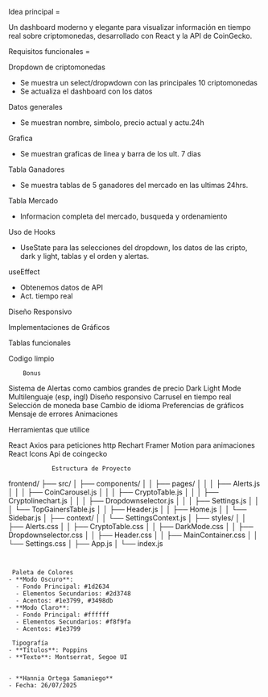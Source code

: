 
Idea principal =

Un dashboard moderno y elegante para visualizar información en tiempo real sobre criptomonedas, desarrollado con React y la API de CoinGecko.

Requisitos funcionales =

Dropdown de criptomonedas
- Se muestra un select/dropwdown con las principales 10 criptomonedas
- Se actualiza el dashboard con los datos

Datos generales
- Se muestran nombre, simbolo, precio actual y actu.24h

Grafica 
- Se muestran graficas de linea y barra de los ult. 7 dias

Tabla Ganadores
- Se muestra tablas de 5 ganadores del mercado en las ultimas 24hrs.

Tabla Mercado
- Informacion completa del mercado, busqueda y ordenamiento

Uso de Hooks 
- UseState para las selecciones del dropdown, los datos de las cripto, dark y light, tablas y el orden y alertas.

useEffect 
- Obtenemos datos de API  
- Act. tiempo real

Diseño Responsivo

Implementaciones de Gráficos

Tablas funcionales

Codigo limpio

        Bonus

Sistema de Alertas como cambios grandes de precio
Dark Light Mode
Multilenguaje (esp, ingl)
Diseño responsivo
Carrusel en tiempo real
Selección de moneda base
Cambio de idioma
Preferencias de gráficos
Mensaje de errores
Animaciones



Herramientas que utilice

React
Axios para peticiones http
Rechart
Framer Motion para animaciones
React Icons
Api de coingecko

                Estructura de Proyecto
frontend/
├── src/
│   ├── components/
│   │   ├── pages/
│   │   │   ├── Alerts.js
│   │   │   ├── CoinCarousel.js
│   │   │   ├── CryptoTable.js
│   │   │   ├── Cryptolinechart.js
│   │   │   ├── Dropdownselector.js
│   │   │   ├── Settings.js
│   │   │   └── TopGainersTable.js
│   │   ├── Header.js
│   │   ├── Home.js
│   │   └── Sidebar.js
│   ├── context/
│   │   └── SettingsContext.js
│   ├── styles/
│   │   ├── Alerts.css
│   │   ├── CryptoTable.css
│   │   ├── DarkMode.css
│   │   ├── Dropdownselector.css
│   │   ├── Header.css
│   │   ├── MainContainer.css
│   │   └── Settings.css
│   ├── App.js
│   └── index.js
```


 Paleta de Colores
- **Modo Oscuro**: 
  - Fondo Principal: #1d2634
  - Elementos Secundarios: #2d3748
  - Acentos: #1e3799, #3498db
- **Modo Claro**: 
  - Fondo Principal: #ffffff
  - Elementos Secundarios: #f8f9fa
  - Acentos: #1e3799

 Tipografía
- **Títulos**: Poppins
- **Texto**: Montserrat, Segoe UI


- **Hannia Ortega Samaniego**
- Fecha: 26/07/2025
